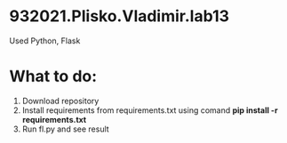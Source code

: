 # 932021.Plisko.Vladimir.lab13
<div>Used Python, Flask</div>
<h1>What to do:</h1>
<ol>
  <li>Download repository</li>
  <li>Install requirements from requirements.txt using comand <b> pip install -r requirements.txt</b> </li>
  <li>Run fl.py and see result</li>
</ol>
